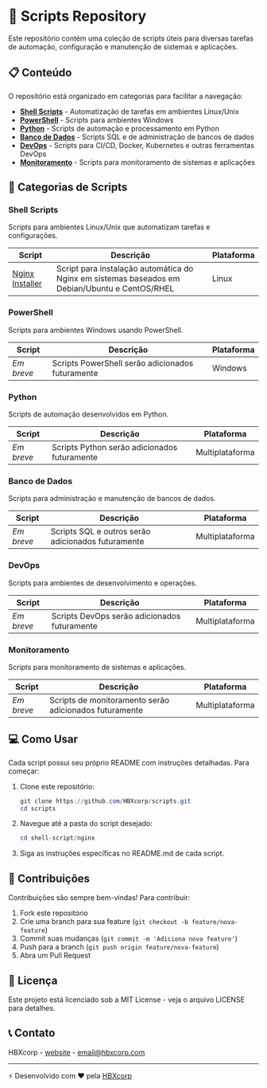 # 🚀 Scripts Repository

Este repositório contém uma coleção de scripts úteis para diversas tarefas de automação, configuração e manutenção de sistemas e aplicações.

## 📋 Conteúdo

O repositório está organizado em categorias para facilitar a navegação:

- **[Shell Scripts](#shell-scripts)** - Automatização de tarefas em ambientes Linux/Unix
- **[PowerShell](#powershell)** - Scripts para ambientes Windows
- **[Python](#python)** - Scripts de automação e processamento em Python
- **[Banco de Dados](#banco-de-dados)** - Scripts SQL e de administração de bancos de dados
- **[DevOps](#devops)** - Scripts para CI/CD, Docker, Kubernetes e outras ferramentas DevOps
- **[Monitoramento](#monitoramento)** - Scripts para monitoramento de sistemas e aplicações

## 🔧 Categorias de Scripts

### Shell Scripts

Scripts para ambientes Linux/Unix que automatizam tarefas e configurações.

| Script | Descrição | Plataforma |
|--------|-----------|------------|
| [Nginx Installer](./shell-script/nginx/) | Script para instalação automática do Nginx em sistemas baseados em Debian/Ubuntu e CentOS/RHEL | Linux |

### PowerShell

Scripts para ambientes Windows usando PowerShell.

| Script | Descrição | Plataforma |
|--------|-----------|------------|
| *Em breve* | Scripts PowerShell serão adicionados futuramente | Windows |

### Python

Scripts de automação desenvolvidos em Python.

| Script | Descrição | Plataforma |
|--------|-----------|------------|
| *Em breve* | Scripts Python serão adicionados futuramente | Multiplataforma |

### Banco de Dados

Scripts para administração e manutenção de bancos de dados.

| Script | Descrição | Plataforma |
|--------|-----------|------------|
| *Em breve* | Scripts SQL e outros serão adicionados futuramente | Multiplataforma |

### DevOps

Scripts para ambientes de desenvolvimento e operações.

| Script | Descrição | Plataforma |
|--------|-----------|------------|
| *Em breve* | Scripts DevOps serão adicionados futuramente | Multiplataforma |

### Monitoramento

Scripts para monitoramento de sistemas e aplicações.

| Script | Descrição | Plataforma |
|--------|-----------|------------|
| *Em breve* | Scripts de monitoramento serão adicionados futuramente | Multiplataforma |

## 💻 Como Usar

Cada script possui seu próprio README com instruções detalhadas. Para começar:

1. Clone este repositório:
   ```powershell
   git clone https://github.com/HBXcorp/scripts.git
   cd scripts
   ```

2. Navegue até a pasta do script desejado:
   ```powershell
   cd shell-script/nginx
   ```

3. Siga as instruções específicas no README.md de cada script.

## 🤝 Contribuições

Contribuições são sempre bem-vindas! Para contribuir:

1. Fork este repositório
2. Crie uma branch para sua feature (`git checkout -b feature/nova-feature`)
3. Commit suas mudanças (`git commit -m 'Adiciona nova feature'`)
4. Push para a branch (`git push origin feature/nova-feature`)
5. Abra um Pull Request

## 📄 Licença

Este projeto está licenciado sob a MIT License - veja o arquivo LICENSE para detalhes.

## 📞 Contato

HBXcorp - [website](https://hbxcorp.com) - email@hbxcorp.com

---

⚡ Desenvolvido com ❤️ pela [HBXcorp](https://github.com/HBXcorp)
